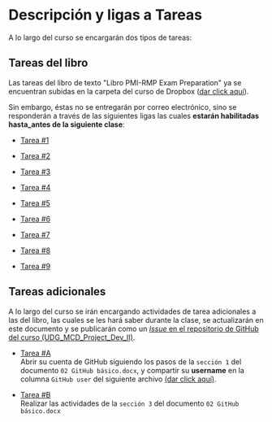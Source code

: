 # Descripción y ligas a Tareas 

A lo largo del curso se encargarán dos tipos de tareas:
 
## Tareas del libro 

Las tareas del libro de texto "Libro PMI-RMP Exam Preparation" ya se encuentran subidas en la carpeta del curso de Dropbox ([dar click aquí](https://www.dropbox.com/sh/tv3uqltxs911tph/AACrsVcEWmiDh_gj3jogdQQia?dl=0)).

Sin embargo, éstas no se entregarán por correo electrónico, sino se responderán a través de las siguientes ligas las cuales __estarán habilitadas hasta_antes de la siguiente clase__:

- [Tarea #1](https://forms.office.com/Pages/ResponsePage.aspx?id=DQSIkWdsW0yxEjajBLZtrQAAAAAAAAAAAANAATmlbQZUMzcyNE5YMzFBVzBPRVozVTVIVkxKSENWWC4u)  

- [Tarea #2](https://forms.office.com/Pages/ResponsePage.aspx?id=DQSIkWdsW0yxEjajBLZtrQAAAAAAAAAAAANAATmlbQZUOUxWT0QwUERYUU9RRElIWUU3REM0TjdTMy4u)

- [Tarea #3](https://forms.office.com/Pages/ResponsePage.aspx?id=DQSIkWdsW0yxEjajBLZtrQAAAAAAAAAAAANAATmlbQZUNFpGME1TUFkxWExBQUNJR09NRFZTSUZWRi4u)

- [Tarea #4](https://forms.office.com/Pages/ResponsePage.aspx?id=DQSIkWdsW0yxEjajBLZtrQAAAAAAAAAAAANAATmlbQZUNE5JMVpDNU85U0MxMVBJRUpWTEo2TENMUS4u)
 
- [Tarea #5](https://forms.office.com/Pages/ResponsePage.aspx?id=DQSIkWdsW0yxEjajBLZtrQAAAAAAAAAAAANAATmlbQZUN0E0Tk5ER1VWNlQzVTQyMllTSks5N0JWWi4u)
 
- [Tarea #6](https://forms.office.com/Pages/ResponsePage.aspx?id=DQSIkWdsW0yxEjajBLZtrQAAAAAAAAAAAANAATmlbQZURTdTOUwySVpQNzZEUUE1TzRPTzhBV0RRQS4u)
 
- [Tarea #7](https://forms.office.com/Pages/ResponsePage.aspx?id=DQSIkWdsW0yxEjajBLZtrQAAAAAAAAAAAANAATmlbQZUQUdKTjBLNjQ3WUkwR1FGM0JNMkVEMlBZUy4u)
 
- [Tarea #8](https://forms.office.com/Pages/ResponsePage.aspx?id=DQSIkWdsW0yxEjajBLZtrQAAAAAAAAAAAANAATmlbQZUQ0pJR1U5QUM3OTFEOFdETVJVNkFERExZUi4u)
 
- [Tarea #9](https://forms.office.com/Pages/ResponsePage.aspx?id=DQSIkWdsW0yxEjajBLZtrQAAAAAAAAAAAANAATmlbQZUQTdZMEZYMDVUSzBSMFFIN1ZPVEYzM0FWSS4u)

## Tareas adicionales

A lo largo del curso se irán encargando actividades de tarea adicionales a las del libro, las cuales se les hará saber durante la clase, se actualizarán en este documento y se publicarán como un [_Issue_ en el repositorio de GitHub del curso (UDG_MCD_Project_Dev_II)](https://github.com/vcuspinera/UDG_MCD_Project_Dev_II).

- [Tarea #A](https://www.dropbox.com/scl/fi/4okrlgubdnjf1e3reis11/02-GitHub-b-sico.docx?dl=0&rlkey=py0nuc2kwdf9340n04k5vnbmr)  
Abrir su cuenta de GitHub siguiendo los pasos de la `sección 1` del documento `02 GitHub básico.docx`, y compartir su __username__ en la columna `GitHub user` del siguiente archivo [(dar click aquí)](https://docs.google.com/spreadsheets/d/1BBgCxXVs10QCtM5fFFlPgei1YngCQJySSZEtn4ipfak/edit#gid=0).


- [Tarea #B](https://www.dropbox.com/scl/fi/4okrlgubdnjf1e3reis11/02-GitHub-b-sico.docx?dl=0&rlkey=py0nuc2kwdf9340n04k5vnbmr)  
Realizar las actividades de la `sección 3` del documento `02 GitHub básico.docx` 